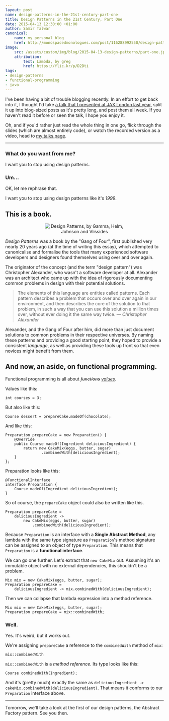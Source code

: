 ```yaml
---
layout: post
name: design-patterns-in-the-21st-century-part-one
title: Design Patterns in the 21st Century, Part One
date: 2015-04-13 12:30:00 +01:00
author: Samir Talwar
canonical:
    name: my personal blog
    href: http://monospacedmonologues.com/post/116288992550/design-patterns-in-the-21st-century-part-one
image:
    src: /assets/custom/img/blog/2015-04-13-design-patterns/part-one.jpg
    attribution:
        text: Lambda, by greg
        href: https://flic.kr/p/D2Dti
tags:
- design-patterns
- functional-programming
- java
---
```


I've been having a bit of trouble blogging recently. In an effort to get back into it, I thought I'd take [a talk that I presented at JAX London last year][Design Patterns in the 21st Century], split it up into blog-sized posts as it's pretty long, and post them all week. If you haven't read it before or seen the talk, I hope you enjoy it.

Oh, and if you'd rather just read the whole thing in one go, flick through the slides (which are almost entirely code), or watch the recorded version as a video, head to [my talks page][Design Patterns in the 21st Century].

[Design Patterns in the 21st Century]: http://talks.samirtalwar.com/design-patterns-in-the-21st-century.html

---

### What do you want from me?

I want you to stop using design patterns.

### Um…

OK, let me rephrase that.

I want you to stop using design patterns like it's *1999*.

## This is a book.

<p style="text-align: center;"><img src="{{ site.baseurl }}/assets/custom/img/blog/2015-04-13-design-patterns/book.jpg" class="img-fluid" alt="Design Patterns, by Gamma, Helm, Johnson and Vlissides" style="max-width: 50%;"/></p>

*Design Patterns* was a book by the "Gang of Four", first published very nearly 20 years ago (at the time of writing this essay), which attempted to canonicalise and formalise the tools that many experienced software developers and designers found themselves using over and over again.

The originator of the concept (and the term "design pattern") was Christopher Alexander, who wasn't a software developer at all. Alexander was an architect who came up with the idea of rigorously documenting common problems in design with their potential solutions.

> The elements of this language are entities called patterns. Each pattern describes a problem that occurs over and over again in our environment, and then describes the core of the solution to that problem, in such a way that you can use this solution a million times over, without ever doing it the same way twice. <cite>— Christopher Alexander</cite>

Alexander, and the Gang of Four after him, did more than just document solutions to common problems in their respective universes. By naming these patterns and providing a good starting point, they hoped to provide a consistent *language*, as well as providing these tools up front so that even novices might benefit from them.

<!-- more -->

## And now, an aside, on functional programming.

Functional programming is all about <em><del>functions</del> <ins>values</ins></em>.

Values like this:

    int courses = 3;

But also like this:

    Course dessert = prepareCake.madeOf(chocolate);

And like this:

    Preparation prepareCake = new Preparation() {
        @Override
        public Course madeOf(Ingredient deliciousIngredient) {
            return new CakeMix(eggs, butter, sugar)
                    .combinedWith(deliciousIngredient);
        }
    };

Preparation looks like this:

    @FunctionalInterface
    interface Preparation {
        Course madeOf(Ingredient deliciousIngredient);
    }

So of course, the `prepareCake` object could also be written like this.

    Preparation prepareCake =
        deliciousIngredient ->
            new CakeMix(eggs, butter, sugar)
                .combinedWith(deliciousIngredient);

Because `Preparation` is an interface with a **Single Abstract Method**, any lambda with the same type signature as `Preparation`'s method signature can be assigned to an object of type `Preparation`. This means that `Preparation` is a **functional interface**.

We can go one further. Let's extract that `new CakeMix` out. Assuming it's an immutable object with no external dependencies, this shouldn't be a problem.

    Mix mix = new CakeMix(eggs, butter, sugar);
    Preparation prepareCake =
        deliciousIngredient -> mix.combinedWith(deliciousIngredient);

Then we can collapse that lambda expression into a method reference.

    Mix mix = new CakeMix(eggs, butter, sugar);
    Preparation prepareCake = mix::combinedWith;

### Well.

Yes. It's weird, but it works out.

We're assigning `prepareCake` a reference to the `combinedWith` method of `mix`:

    mix::combinedWith

`mix::combinedWith` is a *method reference*. Its type looks like this:

    Course combinedWith(Ingredient);

And it's (pretty much) exactly the same as `deliciousIngredient -> cakeMix.combinedWith(deliciousIngredient)`. That means it conforms to our `Preparation` interface above.

---

Tomorrow, we'll take a look at the first of our design patterns, the Abstract Factory pattern. See you then.

